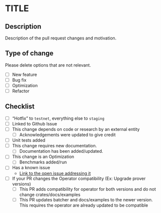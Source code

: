 # TITLE

## Description

Description of the pull request changes and motivation.

## Type of change

Please delete options that are not relevant.

- [ ] New feature
- [ ] Bug fix
- [ ] Optimization
- [ ] Refactor

## Checklist

- [ ] “Hotfix” to `testnet`, everything else to `staging`
- [ ] Linked to Github Issue
- [ ] This change depends on code or research by an external entity
  - [ ] Acknowledgements were updated to give credit
- [ ] Unit tests added
- [ ] This change requires new documentation.
  - [ ] Documentation has been added/updated.
- [ ] This change is an Optimization
  - [ ] Benchmarks added/run
- [ ] Has a known issue
  - [Link to the open issue addressing it]() 
- [ ] If your PR changes the Operator compatibility (Ex: Upgrade prover versions)
  - [ ] This PR adds compatibility for operator for both versions and do not change crates/docs/examples
  - [ ] This PR updates batcher and docs/examples to the newer version. This requires the operator are already updated to be compatible

